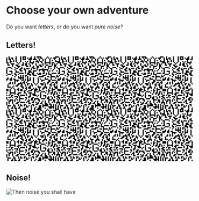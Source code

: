 # Choose your own adventure

Do you want *letters*, or do you want *pure noise*?

## Letters!
![Letters it is](https://github.com/vegaprotocol/brand/blob/main/1%20Vega%20Brand%20Basics/1E%20Patterns%20%2B%20Textures/Noise%20Pattern/Vega%20Noise%20Pattern.png)

## Noise!
![Then noise you shall have](https://github.com/vegaprotocol/brand/blob/main/1%20Vega%20Brand%20Basics/1E%20Patterns%20%2B%20Textures/Static%20Textures/Mid%20Grey%20Static.jpg)
